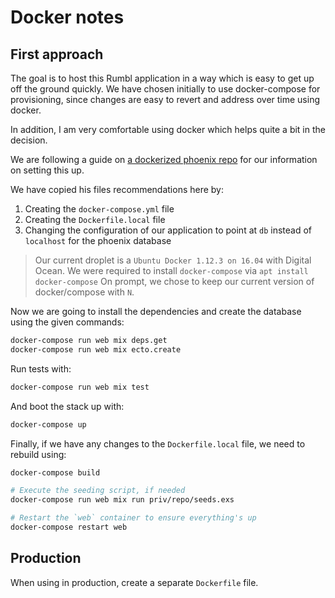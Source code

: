 # Docker notes

## First approach

The goal is to host this Rumbl application in a way which is easy to get up off the ground quickly. We have chosen initially to use docker-compose for provisioning, since changes are easy to revert and address over time using docker.

In addition, I am very comfortable using docker which helps quite a bit in the decision.

We are following a guide on [a dockerized phoenix repo](https://github.com/mrrooijen/dockerized-phoenix) for our information on setting this up.

We have copied his files recommendations here by:
 1. Creating the `docker-compose.yml` file
 2. Creating the `Dockerfile.local` file
 3. Changing the configuration of our application to point at `db` instead of `localhost` for the phoenix database

> Our current droplet is a `Ubuntu Docker 1.12.3 on 16.04` with Digital Ocean.
> We were required to install `docker-compose` via `apt install docker-compose`
> On prompt, we chose to keep our current version of docker/compose with `N`.

Now we are going to install the dependencies and create the database using the given commands:
```bash
docker-compose run web mix deps.get
docker-compose run web mix ecto.create
```

Run tests with:
```bash
docker-compose run web mix test
```

And boot the stack up with:
```bash
docker-compose up
```

Finally, if we have any changes to the `Dockerfile.local` file, we need to rebuild using:
```bash
docker-compose build
```

```bash
# Execute the seeding script, if needed
docker-compose run web mix run priv/repo/seeds.exs

# Restart the `web` container to ensure everything's up
docker-compose restart web
```

## Production

When using in production, create a separate `Dockerfile` file.

